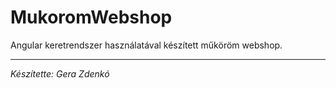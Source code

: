 # MukoromWebshop

Angular keretrendszer használatával készített műköröm webshop.

***

*Készítette: Gera Zdenkó*
